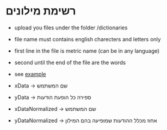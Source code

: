 # רשימת מילונים

+ upload you files under the folder /dictionaries
+ file name must contains english charecters and letters only
+ first line in the file is metric name (can be in any language)
+ second until the end of the file are the words
+ see [example](https://github.com/group-wise/dictionaries/blob/master/dictionaries/example.txt)


+ xData -> שם המשתמש
+ yData -> ספירה כל הופעת הודעות
+ xDataNormalized -> שם המשתמש
+ yDataNormalized -> אחוז מכלל ההודעות שמופיעה בהם המילון
